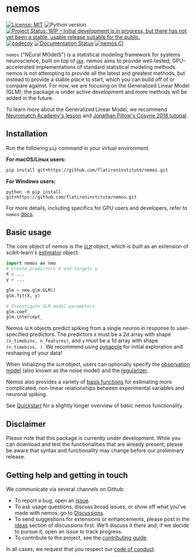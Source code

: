 # nemos 

[![License: MIT](https://img.shields.io/badge/License-MIT-yellow.svg)](https://github.com/flatironinstitute/nemos/blob/main/LICENSE)
![Python version](https://img.shields.io/badge/python-3.10-blue.svg)
[![Project Status: WIP – Initial development is in progress, but there has not yet been a stable, usable release suitable for the public.](https://www.repostatus.org/badges/latest/wip.svg)](https://www.repostatus.org/#wip)
[![codecov](https://codecov.io/gh/flatironinstitute/nemos/graph/badge.svg?token=vvtrcTFNeu)](https://codecov.io/gh/flatironinstitute/nemos)
[![Documentation Status](https://readthedocs.org/projects/nemos/badge/?version=latest)](https://nemos.readthedocs.io/en/latest/?badge=latest)
[![nemos CI](https://github.com/flatironinstitute/nemos/actions/workflows/ci.yml/badge.svg)](https://github.com/flatironinstitute/nemos/actions/workflows/ci.yml)

`nemos` ("NEural MOdelS") is a statistical modeling framework for systems
neuroscience, built on top of [jax](jax.readthedocs.io/). nemos aims to provide
well-tested, GPU-accelerated implementations of standard statistical modeling
methods. nemos is not attempting to provide all the latest and greatest methods,
but instead to provide a stable place to start, which you can build off of or
compare against. For now, we are focusing on the Generalized Linear Model (GLM);
the package is under active development and more methods will be added in the
future.

To learn more about the Generalized Linear Model, we recommend [Neuromatch
Academy's
lesson](https://compneuro.neuromatch.io/tutorials/W1D3_GeneralizedLinearModels/student/W1D3_Intro.html)
and [Jonathan Pillow's Cosyne 2018
tutorial](https://www.youtube.com/watch?v=NFeGW5ljUoI&t=424s).

## Installation
Run the following `pip` command in your virtual environment.

**For macOS/Linux users:**
 ```bash
 pip install git+https://github.com/flatironinstitute/nemos.git
 ```

**For Windows users:**
 ```
 python -m pip install git+https://github.com/flatironinstitute/nemos.git
 ```

For more details, including specifics for GPU users and developers, refer to `nemos` [docs](https://nemos.readthedocs.io/en/latest/installation/).

## Basic usage

The core object of nemos is the
[`GLM`](https://nemos.readthedocs.io/en/latest/reference/nemos/glm/) object,
which is built as an extension of scikit-learn's
[estimator](https://scikit-learn.org/stable/modules/generated/sklearn.base.BaseEstimator.html#sklearn.base.BaseEstimator)
object:

```python
import nemos as nmo
# Create predictors X and targets y
X = ...
y = ...

glm = nmo.glm.GLM()
glm.fit(X, y)

# Investigate GLM model parameters
glm.coef_
glm.intercept_
```

Nemos `GLM` objects predict spiking from a single neuron in response to
user-specified predictors. The predictors `X` must be a 2d array with shape
`(n_timebins, n_features)`, and `y` must be a 1d array with shape
`(n_timebins, )`. We recommend using
[pynapple](https://github.com/pynapple-org/pynapple) for initial exploration and
reshaping of your data!

When initializing the `GLM` object, users can optionally specify the
[observation
model](https://nemos.readthedocs.io/en/latest/reference/nemos/observation_models/)
(also known as the noise model) and the
[regularizer](https://nemos.readthedocs.io/en/latest/reference/nemos/regularizer/).

Nemos also provides a variety of [basis
functions](https://nemos.readthedocs.io/en/latest/reference/nemos/basis/) for
estimating more complicated, non-linear relationships between experimental
variables and neuronal spiking.

See [Quickstart](https://nemos.readthedocs.io/en/latest/quickstart/) for a
slightly longer overview of basic nemos functionality.

## Disclaimer

Please note that this package is currently under development. While you can
download and test the functionalities that are already present, please be aware
that syntax and functionality may change before our preliminary release.

## Getting help and getting in touch

We communicate via several channels on Github:

- To report a bug, open an
  [issue](https://github.com/flatironinstitute/nemos/issues).
- To ask usage questions, discuss broad issues, or show off what you’ve made
  with nemos, go to
  [Discussions](https://github.com/flatironinstitute/nemos/discussions).
- To send suggestions for extensions or enhancements, please post in the
  [ideas](https://github.com/flatironinstitute/nemos/discussions/categories/ideas)
  section of discussions first. We’ll discuss it there and, if we decide to
  pursue it, open an issue to track progress.
- To contribute to the project, see the [contributing
  guide](CONTRIBUTING.md).

In all cases, we request that you respect our [code of
conduct](CODE_OF_CONDUCT.md).

